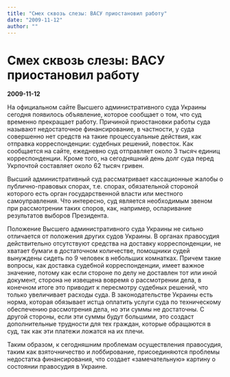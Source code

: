 ```yaml
---
title: "Смех сквозь слезы: ВАСУ приостановил работу"
date: "2009-11-12"
author: ""
---
```


# Смех сквозь слезы: ВАСУ приостановил работу

**2009-11-12** 

На официальном сайте Высшего административного суда Украины сегодня появилось объявление, которое сообщает о том, что суд временно прекращает работу. Причиной приостановки работы суда называют недостаточное финансирование, в частности, у суда совершенно нет средств на такие процессуальные действия, как отправка корреспонденции: судебных решений, повесток. Как сообщается на сайте, ежедневно суд отправляет около 3 тысяч единиц корреспонденции. Кроме того, на сегодняшний день долг суда перед Укрпочтой составляет около 62 тысяч гривен.

Высший административный суд рассматривает кассационные жалобы о публично-правовых спорах, т.е. спорах, обязательной стороной которого есть орган государственной власти или местного самоуправления. Что интересно, суд является необходимым звеном при рассмотрении таких споров, как, например, оспаривание результатов выборов Президента.

Положение Высшего административного суда Украины не сильно отличается от положения других судов Украины. В органах правосудия действительно отсутствуют средства на доставку корреспонденции, не хватает бумаги в достаточном количестве, помощники судей вынуждены сидеть по 9 человек в небольших комнатках. Причем такие вопросы, как доставка судебной корреспонденции, имеет важное значение, потому как если стороне по делу не доставлен тот или иной документ, сторона не извещена вовремя о рассмотрении дела, в конечном итоге это приводит к пересмотру судебных решений, что только увеличивает расходы суда. В законодательстве Украины есть норма, которая обязывает истца оплатить услуги суда по техническому обеспечению рассмотрения дела, но эти суммы не достаточны. С другой стороны, если эти суммы будут большими, это создаст дополнительные трудности для тех граждан, которые обращаются в суд, так как эти платежи ложатся на их плечи.

Таким образом, к сегодняшним проблемам осуществления правосудия, таким как взяточничество и лоббирование, присоединяются проблемы недостатка финансирования, что создает «замечательную» картину о состоянии правосудия в Украине.